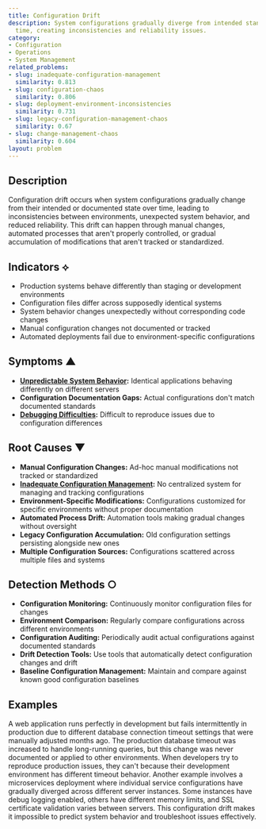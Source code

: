 ```yaml
---
title: Configuration Drift
description: System configurations gradually diverge from intended standards over
  time, creating inconsistencies and reliability issues.
category:
- Configuration
- Operations
- System Management
related_problems:
- slug: inadequate-configuration-management
  similarity: 0.813
- slug: configuration-chaos
  similarity: 0.806
- slug: deployment-environment-inconsistencies
  similarity: 0.731
- slug: legacy-configuration-management-chaos
  similarity: 0.67
- slug: change-management-chaos
  similarity: 0.604
layout: problem
---
```


## Description

Configuration drift occurs when system configurations gradually change from their intended or documented state over time, leading to inconsistencies between environments, unexpected system behavior, and reduced reliability. This drift can happen through manual changes, automated processes that aren't properly controlled, or gradual accumulation of modifications that aren't tracked or standardized.

## Indicators ⟡

- Production systems behave differently than staging or development environments
- Configuration files differ across supposedly identical systems
- System behavior changes unexpectedly without corresponding code changes
- Manual configuration changes not documented or tracked
- Automated deployments fail due to environment-specific configurations

## Symptoms ▲



- **[Unpredictable System Behavior](unpredictable-system-behavior.md):** Identical applications behaving differently on different servers
- **Configuration Documentation Gaps:** Actual configurations don't match documented standards
- **[Debugging Difficulties](debugging-difficulties.md):** Difficult to reproduce issues due to configuration differences

## Root Causes ▼

- **Manual Configuration Changes:** Ad-hoc manual modifications not tracked or standardized
- **[Inadequate Configuration Management](inadequate-configuration-management.md):** No centralized system for managing and tracking configurations
- **Environment-Specific Modifications:** Configurations customized for specific environments without proper documentation
- **Automated Process Drift:** Automation tools making gradual changes without oversight
- **Legacy Configuration Accumulation:** Old configuration settings persisting alongside new ones
- **Multiple Configuration Sources:** Configurations scattered across multiple files and systems

## Detection Methods ○

- **Configuration Monitoring:** Continuously monitor configuration files for changes
- **Environment Comparison:** Regularly compare configurations across different environments
- **Configuration Auditing:** Periodically audit actual configurations against documented standards
- **Drift Detection Tools:** Use tools that automatically detect configuration changes and drift
- **Baseline Configuration Management:** Maintain and compare against known good configuration baselines

## Examples

A web application runs perfectly in development but fails intermittently in production due to different database connection timeout settings that were manually adjusted months ago. The production database timeout was increased to handle long-running queries, but this change was never documented or applied to other environments. When developers try to reproduce production issues, they can't because their development environment has different timeout behavior. Another example involves a microservices deployment where individual service configurations have gradually diverged across different server instances. Some instances have debug logging enabled, others have different memory limits, and SSL certificate validation varies between servers. This configuration drift makes it impossible to predict system behavior and troubleshoot issues effectively.